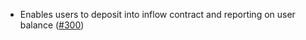 - Enables users to deposit into inflow contract and reporting on user balance
  ([\#300](https://github.com/informalsystems/hydro/pull/300))